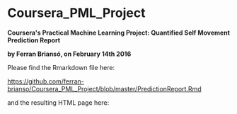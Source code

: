 # Coursera_PML_Project
**Coursera's Practical Machine Learning Project: Quantified Self Movement Prediction Report**

**by Ferran Briansó, on February 14th 2016**

Please find the Rmarkdown file here:

https://github.com/ferran-brianso/Coursera_PML_Project/blob/master/PredictionReport.Rmd

and the resulting HTML page here: 

